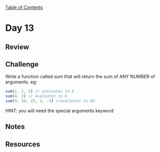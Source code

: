 
[Table of Contents](/README.md)

# Day 13

## Review

## Challenge
Write a function called sum that will return the sum of ANY NUMBER of arguments. eg:

```js
sum(1, 2, 5) // evaluates to 8
sum(4, 2) // evaluates to 6
sum(9, 34, 25, 1, -3) //evaluates to 66
```

HINT: you will need the special arguments keyword

## Notes

## Resources
